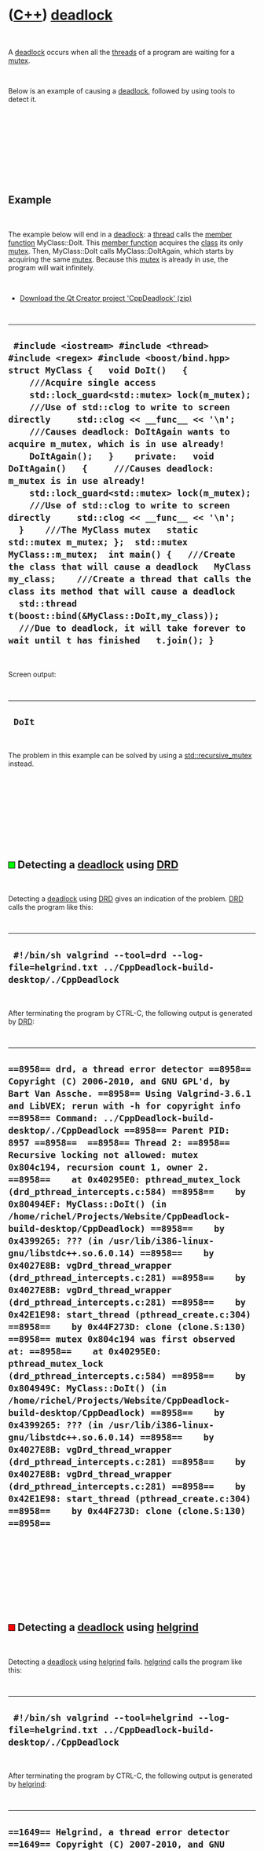 



 

 

 

 

 

([C++](Cpp.htm)) [deadlock](CppDeadlock.htm)
============================================

 

A [deadlock](CppDeadlock.htm) occurs when all the
[threads](CppThread.htm) of a program are waiting for a
[mutex](CppMutex.htm).

 

Below is an example of causing a [deadlock](CppDeadlock.htm), followed
by using tools to detect it.

 

 

 

 

 

Example
-------

 

The example below will end in a [deadlock](CppDeadlock.htm): a
[thread](CppThread.htm) calls the [member
function](CppMemberFunction.htm) MyClass::DoIt. This [member
function](CppMemberFunction.htm) acquires the [class](CppClass.htm) its
only [mutex](CppMutex.htm). Then, MyClass::DoIt calls
MyClass::DoItAgain, which starts by acquiring the same
[mutex](CppMutex.htm). Because this [mutex](CppMutex.htm) is already in
use, the program will wait infinitely.

 

-   [Download the Qt Creator project
    'CppDeadlock' (zip)](CppDeadlock.zip)

 

  -------------------------------------------------------------------------------------------------------------------------------------------------------------------------------------------------------------------------------------------------------------------------------------------------------------------------------------------------------------------------------------------------------------------------------------------------------------------------------------------------------------------------------------------------------------------------------------------------------------------------------------------------------------------------------------------------------------------------------------------------------------------------------------------------------------------------------------------------------------------------------------------------------------------------------------------------------------------------------------------------------------------------------------------------
  ` #include <iostream> #include <thread> #include <regex> #include <boost/bind.hpp>  struct MyClass {   void DoIt()   {     ///Acquire single access     std::lock_guard<std::mutex> lock(m_mutex);      ///Use of std::clog to write to screen directly     std::clog << __func__ << '\n';      ///Causes deadlock: DoItAgain wants to acquire m_mutex, which is in use already!     DoItAgain();   }    private:   void DoItAgain()   {     ///Causes deadlock: m_mutex is in use already!     std::lock_guard<std::mutex> lock(m_mutex);      ///Use of std::clog to write to screen directly     std::clog << __func__ << '\n';   }    ///The MyClass mutex   static std::mutex m_mutex; };  std::mutex MyClass::m_mutex;  int main() {   ///Create the class that will cause a deadlock   MyClass my_class;    ///Create a thread that calls the class its method that will cause a deadlock   std::thread t(boost::bind(&MyClass::DoIt,my_class));    ///Due to deadlock, it will take forever to wait until t has finished   t.join(); }`
  -------------------------------------------------------------------------------------------------------------------------------------------------------------------------------------------------------------------------------------------------------------------------------------------------------------------------------------------------------------------------------------------------------------------------------------------------------------------------------------------------------------------------------------------------------------------------------------------------------------------------------------------------------------------------------------------------------------------------------------------------------------------------------------------------------------------------------------------------------------------------------------------------------------------------------------------------------------------------------------------------------------------------------------------------

 

Screen output:

 

  ---------
  ` DoIt`
  ---------

 

The problem in this example can be solved by using a
[std::recursive\_mutex](CppRecursive_mutex.htm) instead.

 

 

 

 

 

![OKAY](PicGreen.png) Detecting a [deadlock](CppDeadlock.htm) using [DRD](CppDrd.htm)
-------------------------------------------------------------------------------------

 

Detecting a [deadlock](CppDeadlock.htm) using [DRD](CppDrd.htm) gives an
indication of the problem. [DRD](CppDrd.htm) calls the program like
this:

 

  -----------------------------------------------------------------------------------------------------
  ` #!/bin/sh valgrind --tool=drd --log-file=helgrind.txt ../CppDeadlock-build-desktop/./CppDeadlock`
  -----------------------------------------------------------------------------------------------------

 

After terminating the program by CTRL-C, the following output is
generated by [DRD](CppDrd.htm):

 

  -------------------------------------------------------------------------------------------------------------------------------------------------------------------------------------------------------------------------------------------------------------------------------------------------------------------------------------------------------------------------------------------------------------------------------------------------------------------------------------------------------------------------------------------------------------------------------------------------------------------------------------------------------------------------------------------------------------------------------------------------------------------------------------------------------------------------------------------------------------------------------------------------------------------------------------------------------------------------------------------------------------------------------------------------------------------------------------------------------------------------------------------------------------------------------------------------------------------------------------------------------------------------------------------------------------------------------------------------------------------------------------------------------------------------------------------------------------------------------------------------------------------------------------------------------------------------
  ` ==8958== drd, a thread error detector ==8958== Copyright (C) 2006-2010, and GNU GPL'd, by Bart Van Assche. ==8958== Using Valgrind-3.6.1 and LibVEX; rerun with -h for copyright info ==8958== Command: ../CppDeadlock-build-desktop/./CppDeadlock ==8958== Parent PID: 8957 ==8958==  ==8958== Thread 2: ==8958== Recursive locking not allowed: mutex 0x804c194, recursion count 1, owner 2. ==8958==    at 0x40295E0: pthread_mutex_lock (drd_pthread_intercepts.c:584) ==8958==    by 0x80494EF: MyClass::DoIt() (in /home/richel/Projects/Website/CppDeadlock-build-desktop/CppDeadlock) ==8958==    by 0x4399265: ??? (in /usr/lib/i386-linux-gnu/libstdc++.so.6.0.14) ==8958==    by 0x4027E8B: vgDrd_thread_wrapper (drd_pthread_intercepts.c:281) ==8958==    by 0x4027E8B: vgDrd_thread_wrapper (drd_pthread_intercepts.c:281) ==8958==    by 0x42E1E98: start_thread (pthread_create.c:304) ==8958==    by 0x44F273D: clone (clone.S:130) ==8958== mutex 0x804c194 was first observed at: ==8958==    at 0x40295E0: pthread_mutex_lock (drd_pthread_intercepts.c:584) ==8958==    by 0x804949C: MyClass::DoIt() (in /home/richel/Projects/Website/CppDeadlock-build-desktop/CppDeadlock) ==8958==    by 0x4399265: ??? (in /usr/lib/i386-linux-gnu/libstdc++.so.6.0.14) ==8958==    by 0x4027E8B: vgDrd_thread_wrapper (drd_pthread_intercepts.c:281) ==8958==    by 0x4027E8B: vgDrd_thread_wrapper (drd_pthread_intercepts.c:281) ==8958==    by 0x42E1E98: start_thread (pthread_create.c:304) ==8958==    by 0x44F273D: clone (clone.S:130) ==8958== `
  -------------------------------------------------------------------------------------------------------------------------------------------------------------------------------------------------------------------------------------------------------------------------------------------------------------------------------------------------------------------------------------------------------------------------------------------------------------------------------------------------------------------------------------------------------------------------------------------------------------------------------------------------------------------------------------------------------------------------------------------------------------------------------------------------------------------------------------------------------------------------------------------------------------------------------------------------------------------------------------------------------------------------------------------------------------------------------------------------------------------------------------------------------------------------------------------------------------------------------------------------------------------------------------------------------------------------------------------------------------------------------------------------------------------------------------------------------------------------------------------------------------------------------------------------------------------------

 

 

 

 

 

![FAIL](PicRed.png) Detecting a [deadlock](CppDeadlock.htm) using [helgrind](CppHelgrind.htm)
---------------------------------------------------------------------------------------------

 

Detecting a [deadlock](CppDeadlock.htm) using
[helgrind](CppHelgrind.htm) fails. [helgrind](CppHelgrind.htm) calls the
program like this:

 

  ----------------------------------------------------------------------------------------------------------
  ` #!/bin/sh valgrind --tool=helgrind --log-file=helgrind.txt ../CppDeadlock-build-desktop/./CppDeadlock`
  ----------------------------------------------------------------------------------------------------------

 

After terminating the program by CTRL-C, the following output is
generated by [helgrind](CppHelgrind.htm):

 

  ----------------------------------------------------------------------------------------------------------------------------------------------------------------------------------------------------------------------------------------------------------------------------------------------------
  ` ==1649== Helgrind, a thread error detector ==1649== Copyright (C) 2007-2010, and GNU GPL'd, by OpenWorks LLP et al. ==1649== Using Valgrind-3.6.1 and LibVEX; rerun with -h for copyright info ==1649== Command: ../CppDeadlock-build-desktop/./CppDeadlock ==1649== Parent PID: 1648 ==1649== `
  ----------------------------------------------------------------------------------------------------------------------------------------------------------------------------------------------------------------------------------------------------------------------------------------------------

 

 

 

 

 

![FAIL](PicRed.png) Detecting a [deadlock](CppDeadlock.htm) using [memcheck](CppMemcheck.htm)
---------------------------------------------------------------------------------------------

 

Detecting a [deadlock](CppDeadlock.htm) using
[memcheck](CppMemcheck.htm) fails. [memcheck](CppMemcheck.htm) calls the
program like this:

 

  ------------------------------------------------------------------------------------------------------------------------------------
  ` #!/bin/sh valgrind --leak-check=full -v --show-reachable=yes --log-file=memcheck.txt ../CppDeadlock-build-desktop/./CppDeadlock`
  ------------------------------------------------------------------------------------------------------------------------------------

 

After terminating the program by CTRL-C, the following output is
generated by [memcheck](CppMemcheck.htm):

 

  ------------------------------------------------------------------------------------------------------------------------------------------------------------------------------------------------------------------------------------------------------------------------------------------------------------------------------------------------------------------------------------------------------------------------------------------------------------------------------------------------------------------------------------------------------------------------------------------------------------------------------------------------------------------------------------------------------------------------------------------------------------------------------------------------------------------------------------------------------------------------------------------------------------------------------------------------------------------------------------------------------------------------------------------------------------------------------------------------------------------------------------------------------------------------------------------------------------------------------------------------------------------------------------------------------------------------------------------------------------------------------------------------------------------------------------------------------------------------------------------------------------------------------------------------------------------------------------------------------------------------------------------------------------------------------------------------------------------------------------------------------------------------------------------------------------------------------------------------------------------------------------------------------------------------------------------------------------------------------------------------------------------------------------------------------------------------------------------------------------------------------------------------------------------------------------------------------------------------------------------------------------------------------------------------------------------------------------------------------------------------------------------------------------------------------------------------------------------------------------------------------------------------------------------------------------------------------------------------------------------------------------------------------------------------------------------------------------------------------------------------------------------------------------------------------------------------------------------------------------------------------------------------------------------------------------------------------------------------------------------------------------------------------------------------------------------------------------------------------------------------------------------------------------------------------------------------------------------------------------------------------------------------------------------------------------------------------------------------------------------------------------------------------------------------------------------------------------------------------------------------------------------------------------------------------------------------------------------------------------------------------------------------------------------------------------------------------------------------------------------------------------------------------------------------------------------------------------------------------------------------------------------------------------------------------------------------------------------------------------------------------------------------------------------------------------------------------------------------------------------------------------------------------------------------------------------------------------------------------------------------------------------------------------------------------------------------------------------------------------------------------------------------------------------------------------------------------------------------------------------------------------------------------------------------------------------------------------------------------------------------------------------------------------------------------------------------------------------------------------------------------------------------------------------------------------------------------------------------------------------------------------------------------------------------------------------------------------------------------------------------------------------------------------------------------------------------------------------------------------------------------------------------------------------------------------------------------------------------------------------------------------------------------------------------------------------------------------------------------------------------------------------------------------------------------------------------------------------------------------------------------------------------------------------------------------------------------------------------------------------------------------------------------------------------------------------------------------------------------------------------------------------------------------------------------------------------------------------------------------------------------------------------------------------------------------------------------------------------------------------------------------------------------------------------------------------------------------------------------------------------------------------------------------------------------------------------------------------------------------------------------------------------------------
  ` ==8769== Memcheck, a memory error detector ==8769== Copyright (C) 2002-2010, and GNU GPL'd, by Julian Seward et al. ==8769== Using Valgrind-3.6.1 and LibVEX; rerun with -h for copyright info ==8769== Command: ../CppDeadlock-build-desktop/./CppDeadlock ==8769== Parent PID: 8768 ==8769==  --8769--  --8769-- Valgrind options: --8769--    --suppressions=/usr/lib/valgrind/debian-libc6-dbg.supp --8769--    --leak-check=full --8769--    -v --8769--    --show-reachable=yes --8769--    --log-file=memcheck.txt --8769-- Contents of /proc/version: --8769--   Linux version 2.6.38-11-generic-pae (buildd@rothera) (gcc version 4.5.2 (Ubuntu/Linaro 4.5.2-8ubuntu4) ) #48-Ubuntu SMP Fri Jul 29 20:51:21 UTC 2011 --8769-- Arch and hwcaps: X86, x86-sse1-sse2 --8769-- Page sizes: currently 4096, max supported 4096 --8769-- Valgrind library directory: /usr/lib/valgrind --8769-- Reading syms from /lib/i386-linux-gnu/ld-2.13.so (0x4000000) --8769--   Considering /lib/i386-linux-gnu/ld-2.13.so .. --8769--   .. CRC mismatch (computed 2a2c2799 wanted 1e351f1f) --8769--   Considering /usr/lib/debug/lib/i386-linux-gnu/ld-2.13.so .. --8769--   .. CRC is valid --8769-- Reading syms from /home/richel/Projects/Website/CppDeadlock-build-desktop/CppDeadlock (0x8048000) --8769-- Reading syms from /usr/lib/valgrind/memcheck-x86-linux (0x38000000) --8769--    object doesn't have a dynamic symbol table --8769-- Reading suppressions file: /usr/lib/valgrind/debian-libc6-dbg.supp --8769-- Reading suppressions file: /usr/lib/valgrind/default.supp --8769-- REDIR: 0x4016a80 (index) redirected to 0x3803f82b (vgPlain_x86_linux_REDIR_FOR_index) --8769-- Reading syms from /usr/lib/valgrind/vgpreload_core-x86-linux.so (0x4020000) --8769-- Reading syms from /usr/lib/valgrind/vgpreload_memcheck-x86-linux.so (0x4023000) ==8769== WARNING: new redirection conflicts with existing -- ignoring it --8769--     new: 0x04016a80 (index               ) R-> 0x04026c78 index --8769-- REDIR: 0x4016c20 (strlen) redirected to 0x4027048 (strlen) --8769-- Reading syms from /usr/lib/libQtCore.so.4.7.2 (0x4044000) --8769--   Considering /usr/lib/libQtCore.so.4.7.2 .. --8769--   .. CRC mismatch (computed 5d0d89bc wanted b4e02a1a) --8769--   Considering /usr/lib/debug/usr/lib/libQtCore.so.4.7.2 .. --8769--   .. CRC is valid --8769-- Reading syms from /lib/i386-linux-gnu/libpthread-2.13.so (0x42d7000) --8769--   Considering /lib/i386-linux-gnu/libpthread-2.13.so .. --8769--   .. CRC mismatch (computed 87269ed5 wanted 7df95f2f) --8769--   Considering /usr/lib/debug/lib/i386-linux-gnu/libpthread-2.13.so .. --8769--   .. CRC is valid --8769-- Reading syms from /usr/lib/i386-linux-gnu/libstdc++.so.6.0.14 (0x42f0000) --8769--    object doesn't have a symbol table --8769-- Reading syms from /lib/i386-linux-gnu/libm-2.13.so (0x43db000) --8769--   Considering /lib/i386-linux-gnu/libm-2.13.so .. --8769--   .. CRC mismatch (computed e686ed93 wanted a0f1e52c) --8769--   Considering /usr/lib/debug/lib/i386-linux-gnu/libm-2.13.so .. --8769--   .. CRC is valid --8769-- Reading syms from /lib/i386-linux-gnu/libgcc_s.so.1 (0x4401000) --8769--   Considering /lib/i386-linux-gnu/libgcc_s.so.1 .. --8769--   .. CRC mismatch (computed 3fa6d24f wanted 8b2bf89f) --8769--   Considering /usr/lib/debug/lib/i386-linux-gnu/libgcc_s.so.1 .. --8769--   .. CRC is valid --8769-- Reading syms from /lib/i386-linux-gnu/libc-2.13.so (0x441d000) --8769--   Considering /lib/i386-linux-gnu/libc-2.13.so .. --8769--   .. CRC mismatch (computed 97e88cd2 wanted 4635a554) --8769--   Considering /usr/lib/debug/lib/i386-linux-gnu/libc-2.13.so .. --8769--   .. CRC is valid --8769-- Reading syms from /lib/i386-linux-gnu/libz.so.1.2.3.4 (0x457f000) --8769--   Considering /lib/i386-linux-gnu/libz.so.1.2.3.4 .. --8769--   .. CRC mismatch (computed 995eb12f wanted 33a06a21) --8769--    object doesn't have a symbol table --8769-- Reading syms from /lib/i386-linux-gnu/libdl-2.13.so (0x4594000) --8769--   Considering /lib/i386-linux-gnu/libdl-2.13.so .. --8769--   .. CRC mismatch (computed 608d0daf wanted 983d6578) --8769--   Considering /usr/lib/debug/lib/i386-linux-gnu/libdl-2.13.so .. --8769--   .. CRC is valid --8769-- Reading syms from /usr/lib/i386-linux-gnu/libgthread-2.0.so.0.2800.6 (0x4598000) --8769--   Considering /usr/lib/i386-linux-gnu/libgthread-2.0.so.0.2800.6 .. --8769--   .. CRC mismatch (computed 244482a3 wanted 61a9cd3c) --8769--    object doesn't have a symbol table --8769-- Reading syms from /lib/i386-linux-gnu/librt-2.13.so (0x459d000) --8769--   Considering /lib/i386-linux-gnu/librt-2.13.so .. --8769--   .. CRC mismatch (computed 680ec6ea wanted 247d4d27) --8769--   Considering /usr/lib/debug/lib/i386-linux-gnu/librt-2.13.so .. --8769--   .. CRC is valid --8769-- Reading syms from /lib/i386-linux-gnu/libglib-2.0.so.0.2800.6 (0x45a6000) --8769--   Considering /lib/i386-linux-gnu/libglib-2.0.so.0.2800.6 .. --8769--   .. CRC mismatch (computed 2312631e wanted e21a44de) --8769--    object doesn't have a symbol table --8769-- Reading syms from /lib/i386-linux-gnu/libpcre.so.3.12.1 (0x467e000) --8769--   Considering /lib/i386-linux-gnu/libpcre.so.3.12.1 .. --8769--   .. CRC mismatch (computed 9e5ab3c1 wanted 29aaf7e3) --8769--    object doesn't have a symbol table --8769-- REDIR: 0x4490fb0 (strncmp) redirected to 0x4020479 (_vgnU_ifunc_wrapper) --8769-- REDIR: 0x4498140 (strstr) redirected to 0x4020479 (_vgnU_ifunc_wrapper) --8769-- REDIR: 0x4497db0 (__GI_strstr) redirected to 0x4028ef1 (strstr) --8769-- REDIR: 0x44910b0 (rindex) redirected to 0x4026acc (rindex) --8769-- REDIR: 0x439c650 (operator new(unsigned int)) redirected to 0x4026398 (operator new(unsigned int)) --8769-- REDIR: 0x448cef0 (malloc) redirected to 0x40267df (malloc) --8769-- REDIR: 0x4490d80 (__GI_strlen) redirected to 0x402702d (__GI_strlen) --8769-- REDIR: 0x4490740 (strcmp) redirected to 0x4020479 (_vgnU_ifunc_wrapper) --8769-- REDIR: 0x4539cb0 (__strcmp_ssse3) redirected to 0x40279d0 (strcmp) --8769-- REDIR: 0x448de70 (calloc) redirected to 0x4025235 (calloc)`
  ------------------------------------------------------------------------------------------------------------------------------------------------------------------------------------------------------------------------------------------------------------------------------------------------------------------------------------------------------------------------------------------------------------------------------------------------------------------------------------------------------------------------------------------------------------------------------------------------------------------------------------------------------------------------------------------------------------------------------------------------------------------------------------------------------------------------------------------------------------------------------------------------------------------------------------------------------------------------------------------------------------------------------------------------------------------------------------------------------------------------------------------------------------------------------------------------------------------------------------------------------------------------------------------------------------------------------------------------------------------------------------------------------------------------------------------------------------------------------------------------------------------------------------------------------------------------------------------------------------------------------------------------------------------------------------------------------------------------------------------------------------------------------------------------------------------------------------------------------------------------------------------------------------------------------------------------------------------------------------------------------------------------------------------------------------------------------------------------------------------------------------------------------------------------------------------------------------------------------------------------------------------------------------------------------------------------------------------------------------------------------------------------------------------------------------------------------------------------------------------------------------------------------------------------------------------------------------------------------------------------------------------------------------------------------------------------------------------------------------------------------------------------------------------------------------------------------------------------------------------------------------------------------------------------------------------------------------------------------------------------------------------------------------------------------------------------------------------------------------------------------------------------------------------------------------------------------------------------------------------------------------------------------------------------------------------------------------------------------------------------------------------------------------------------------------------------------------------------------------------------------------------------------------------------------------------------------------------------------------------------------------------------------------------------------------------------------------------------------------------------------------------------------------------------------------------------------------------------------------------------------------------------------------------------------------------------------------------------------------------------------------------------------------------------------------------------------------------------------------------------------------------------------------------------------------------------------------------------------------------------------------------------------------------------------------------------------------------------------------------------------------------------------------------------------------------------------------------------------------------------------------------------------------------------------------------------------------------------------------------------------------------------------------------------------------------------------------------------------------------------------------------------------------------------------------------------------------------------------------------------------------------------------------------------------------------------------------------------------------------------------------------------------------------------------------------------------------------------------------------------------------------------------------------------------------------------------------------------------------------------------------------------------------------------------------------------------------------------------------------------------------------------------------------------------------------------------------------------------------------------------------------------------------------------------------------------------------------------------------------------------------------------------------------------------------------------------------------------------------------------------------------------------------------------------------------------------------------------------------------------------------------------------------------------------------------------------------------------------------------------------------------------------------------------------------------------------------------------------------------------------------------------------------------------------------------------------------------------------------------------------------------------------------

 

 

 

 

 





 



